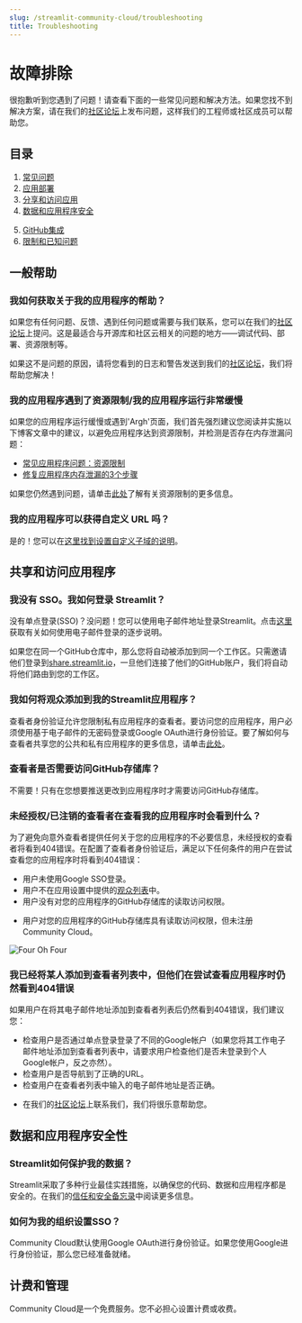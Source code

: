 ```yaml
---
slug: /streamlit-community-cloud/troubleshooting
title: Troubleshooting
---
```


# 故障排除

很抱歉听到您遇到了问题！请查看下面的一些常见问题和解决方法。如果您找不到解决方案，请在我们的[社区论坛](http://discuss.streamlit.io)上发布问题，这样我们的工程师或社区成员可以帮助您。

## 目录

1. [常见问题](#general-help)
2. [应用部署](#deploying-apps)
3. [分享和访问应用](/streamlit-community-cloud/troubleshooting#sharing-and-accessing-apps)
4. [数据和应用程序安全](/streamlit-community-cloud/troubleshooting#data-and-app-security)
<!-- 5. [计费和管理](/streamlit-community-cloud/troubleshooting#billing-and-administration) -->
5. [GitHub集成](/streamlit-community-cloud/troubleshooting#github-integration)
6. [限制和已知问题](/streamlit-community-cloud/troubleshooting#limitations-and-known-issues)

## 一般帮助

### 我如何获取关于我的应用程序的帮助？

如果您有任何问题、反馈、遇到任何问题或需要与我们联系，您可以在我们的[社区论坛](https://discuss.streamlit.io/)上提问。这是最适合与开源库和社区云相关的问题的地方——调试代码、部署、资源限制等。

<!--- 在论坛上提问 ⬅️ 这是最适合与开源库相关的问题的地方
- 您可以通过发送电子邮件至[support@streamlit.io](mailto:support@streamlit.io)联系我们，这是与应用平台相关的任何事情的最佳方式 - 部署、SSO等。

如果您希望，我们也很乐意帮助您审查应用程序的开发。如果您想共享一些代码或让我们的团队查看您的应用程序并给您一些建议，请给我们留言。

## 部署应用程序

### 我的存储库在部署页面上没有显示

可能只是没有显示出来，尽管它已经存在。请尝试手动输入。如果我们无法识别它，你将会看到下面的消息，其中包含一个链接，点击该链接以获取访问权限。

![部署页面故障排除](/images/streamlit-community-cloud/troubleshooting-deploy-page.png)

如果出现任何问题，请尝试退出登录，然后重新登录以确保更改生效。如果仍然无法解决问题，请告诉我们，我们会帮助您解决！

### 无法部署应用程序

首次部署应用程序时，您必须具有对GitHub存储库的管理员级别访问权限。请与管理员确认您是否具有此访问权限。如果没有，请要求管理员首次部署应用程序（我们需要此操作以建立持续集成的Webhooks），然后您可以推送更新到应用程序。

### 我需要为我的应用程序设置特定的Python版本

在部署应用程序时，在高级设置中，您可以选择希望应用程序使用的Python版本。

![Streamlit Community Cloud 高级设置](/images/streamlit-community-cloud/advanced-settings.png)

### 如何在本地存储文件？

如果您想将数据存储在本地而不是数据库中，您可以将文件存储在GitHub存储库中。Streamlit只是Python，所以您可以使用以下方式读取文件：

`pandas.read_csv("data.csv")` 或者 `open("data.csv")`

<Tip>

如果您有非常大的或二进制的数据，并且频繁更改，而且Git感觉很慢，您可能需要查看[Git大文件存储（LFS）](https://git-lfs.github.com/)，它是在GitHub中存储大文件的更好方法。您无需对应用程序进行任何更改即可开始使用它。如果您的GitHub仓库使用LFS，它现在将与Streamlit一起“正常工作”。

</提示>

### 我的应用程序在部署过程中遇到问题

通过点击屏幕右下角的"管理应用程序"展开器，查看您的云日志。通常问题是由于未声明依赖项导致的。有关[依赖管理的更多信息](/streamlit-community-cloud/get-started/deploy-an-app/app-dependencies)，请参阅此处。

<!-- 如果这不是问题的原因，请将您看到的日志和警告发送给Streamlit联系人，我们将帮助您解决！ -->

如果这不是问题的原因，请将您看到的日志和警告发送到我们的[社区论坛](https://discuss.streamlit.io/)，我们将帮助您解决！

### 我的应用程序遇到了资源限制/我的应用程序运行非常缓慢

如果您的应用程序运行缓慢或遇到'Argh'页面，我们首先强烈建议您阅读并实施以下博客文章中的建议，以避免应用程序达到资源限制，并检测是否存在内存泄漏问题：

- [常见应用程序问题：资源限制](https://blog.streamlit.io/common-app-problems-resource-limits/)
- [修复应用程序内存泄漏的3个步骤](https://blog.streamlit.io/3-steps-to-fix-app-memory-leaks/)

如果您仍然遇到问题，请单击[此处](/streamlit-community-cloud/get-started/manage-your-app#app-resources-and-limits)了解有关资源限制的更多信息。

### 我的应用程序可以获得自定义 URL 吗？

是的！您可以在[这里找到设置自定义子域的说明](/knowledge-base/deploy/custom-subdomains)。

## 共享和访问应用程序

### 我没有 SSO。我如何登录 Streamlit？

没有单点登录(SSO)？没问题！您可以使用电子邮件地址登录Streamlit。点击[这里](/streamlit-community-cloud/get-started#sign-in-with-email)获取有关如何使用电子邮件登录的逐步说明。

<!-- ### How do I add developers to my Streamlit for Teams account? -->

如果您在同一个GitHub仓库中，那么您将自动被添加到同一个工作区。只需邀请他们登录到[share.streamlit.io](http://share.streamlit.io)，一旦他们连接了他们的GitHub账户，我们将自动将他们路由到您的工作区。

### 我如何将观众添加到我的Streamlit应用程序？

<!-- 默认情况下，使用Streamlit Community Cloud Teams和Enterprise部署的所有应用程序都是私有的，这意味着除非您明确授权，否则您的公司中的其他人将无法查看它们。要添加查看者，请使用您组织的SSO提供程序[配置单点登录](/streamlit-community-cloud/get-started/share-your-app/configuring-single-on-sso)。

如果您无法实施单点登录，但希望使用密码保护您的Streamlit应用程序，请阅读我们关于[无SSO认证](/knowledge-base/deploy/authentication-without-sso)的指南。注意：尽管此技术增加了一定的安全性，但它**不能**与使用SSO提供程序进行适当认证相媲美。-->

查看者身份验证允许您限制私有应用程序的查看者。要访问您的应用程序，用户必须使用基于电子邮件的无密码登录或Google OAuth进行身份验证。要了解如何与查看者共享您的公共和私有应用程序的更多信息，请单击[此处](/streamlit-community-cloud/get-started/share-your-app)。

### 查看者是否需要访问GitHub存储库？

不需要！只有在您想要推送更改到应用程序时才需要访问GitHub存储库。

### 未经授权/已注销的查看者在查看我的应用程序时会看到什么？

为了避免向意外查看者提供任何关于您的应用程序的不必要信息，未经授权的查看者将看到404错误。在配置了查看者身份验证后，满足以下任何条件的用户在尝试查看您的应用程序时将看到404错误：

- 用户未使用Google SSO登录。
- 用户不在应用设置中提供的[观众列表](/streamlit-community-cloud/get-started/share-your-app#adding-viewers-from-the-app-dashboard)中。
- 用户没有对您的应用程序的GitHub存储库的读取访问权限。
<!-- - 用户对您的应用程序的GitHub存储库具有读取访问权限，但未注册Streamlit for Teams beta。 -->
- 用户对您的应用程序的GitHub存储库具有读取访问权限，但未注册Community Cloud。

![Four Oh Four](/images/streamlit-community-cloud/404.png)

### 我已经将某人添加到查看者列表中，但他们在尝试查看应用程序时仍然看到404错误

如果用户在将其电子邮件地址添加到查看者列表后仍然看到404错误，我们建议您：

- 检查用户是否通过单点登录登录了不同的Google帐户（如果您将其工作电子邮件地址添加到查看者列表中，请要求用户检查他们是否未登录到个人Google帐户，反之亦然）。
- 检查用户是否导航到了正确的URL。
- 检查用户在查看者列表中输入的电子邮件地址是否正确。
<!-- - 联系[support@streamlit.io](mailto:support@streamlit.io)，我们将很乐意帮助您。 -->
- 在我们的[社区论坛](https://discuss.streamlit.io/)上联系我们，我们将很乐意帮助您。

## 数据和应用程序安全性

### Streamlit如何保护我的数据？

Streamlit采取了多种行业最佳实践措施，以确保您的代码、数据和应用程序都是安全的。在我们的[信任和安全备忘录](/streamlit-community-cloud/trust-and-security)中阅读更多信息。

### 如何为我的组织设置SSO？

<!-- 如果您使用Google进行身份验证，那么您已经准备就绪。否则，请参考我们的[SSO配置指南](/streamlit-community-cloud/get-started/share-your-app/configuring-single-on-sso)，了解如何与您选择的SSO提供商进行设置。 -->

Community Cloud默认使用Google OAuth进行身份验证。如果您使用Google进行身份验证，那么您已经准备就绪。

## 计费和管理

Community Cloud是一个免费服务。您不必担心设置计费或收费。

<!-- ### 是否有资源或用户数量的限制？

您的工作区的大小是根据用户、应用程序和这些应用程序的资源数量设定的。如果您接近限制，我们会通知您，并就是否要迁移到较大的工作区进行讨论。

### 我在哪里设置计费？

单击工作区右上角的“设置”按钮，打开“工作区设置”菜单。接下来，单击“计费和计划”选项卡，在Stripe中设置计费。

<div style={{ marginBottom: '-2em' }}>
  <Image src="/images/streamlit-community-cloud/setup-billing.png" />
</div>

### 何时开始收费？

入门计划永久免费，但如果您选择了团队帐户，则您的工作区将享有14天的免费试用期。

当您的试用即将结束时，您将收到自动发送的电子邮件提醒您设置账单信息（如果您还没有设置）以继续使用Teams计划。为了避免中断，我们建议您在试用结束前提前设置账单信息。一旦您设置了账单信息，我们将只在试用结束后开始向您收费。Stripe将每月自动向您的账户发送账单，并发送确认邮件给您。

如果您选择不设置计费方式，您的试用结束后将降级为入门计划。

## GitHub集成

### 为什么Streamlit需要额外的OAuth范围？

为了部署您的应用程序，Streamlit需要访问您的应用程序在GitHub上的源代码，并且还需要管理与存储库关联的公钥的能力。默认的GitHub OAuth范围足以处理公共GitHub存储库中的应用程序。但是，为了处理私有GitHub存储库中的应用程序，Streamlit需要从GitHub获取额外的`repo` OAuth范围。我们认识到，这个范围提供了Streamlit不需要的额外权限，而且作为一个重视安全性的人，我们宁愿不要获得这些权限。不幸的是，我们需要使用GitHub提供的API来完成工作。

### 在部署我的私有仓库应用程序后，我收到了GitHub发来的一封电子邮件，说有一个新的公钥被添加到了我的仓库中。这是正常情况吗？

**这是预期的行为**。当您尝试部署一个位于私有存储库中的应用程序时，Streamlit Community Cloud需要以某种方式访问该存储库。为此，我们创建了一个只读的[GitHub部署密钥](https://docs.github.com/en/free-pro-team@latest/developers/overview/managing-deploy-keys#deploy-keys)，然后使用公共SSH密钥访问您的存储库。当我们设置这个时，GitHub会通知存储库的管理员创建了该密钥作为安全措施。

### 当用户在GitHub上的权限发生变化时会发生什么？

一旦用户被添加到GitHub上的一个仓库中，他们最多需要等待15分钟才能在云上部署该应用程序。如果用户被从一个仓库中移除，他们的管理该应用程序的权限将在最多15分钟内被撤销。

## 限制和已知问题

以下是我们正在积极努力解决的一些限制和已知问题。如果您发现了问题，请[告诉我们](mailto:support@streamlit.io)！

- 当您将某些内容打印到云日志时，可能需要在其显示之前执行`sys.stdout.flush()`。
- 应用程序在运行Debian Buster（slim）和Python 3.7的Linux环境中执行。无法更改这些环境，并且我们可能在任何时间升级环境。如果我们升级环境，通常不会影响现有的应用程序，因此它们将继续按预期工作。但是，如果更新中存在关键修复，我们可能会强制升级所有应用程序。
- Matplotlib [与线程不兼容](https://matplotlib.org/3.3.2/faq/howto_faq.html#working-with-threads)。因此，如果您正在使用Matplotlib，应该像下面代码片段中所示，用锁包装您的代码。由于这个Matplotlib的bug在您共享应用程序时更容易出现，因为您更有可能获得更多的并发用户。

  ```python
  from matplotlib.backends.backend_agg import RendererAgg
  _lock = RendererAgg.lock

  with _lock:
    fig.title('这是一个图表')```
    ```python
fig.plot([1,20,3,40])
st.pyplot(fig)
```

- 所有的应用程序都托管在美国。目前无法进行配置。